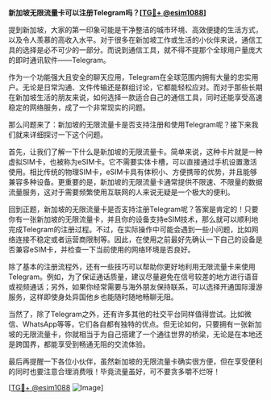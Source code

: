 **新加坡无限流量卡可以注册Telegram吗？[[TG💪+ @esim1088](https://t.me/s/esim1088)]**

提到新加坡，大家的第一印象可能是干净整洁的城市环境、高效便捷的生活方式，以及令人羡慕的高收入水平。对于很多在新加坡工作或生活的小伙伴来说，通信工具的选择是必不可少的一部分。而说到通信工具，就不得不提那个全球用户量庞大的即时通讯软件——Telegram。

作为一个功能强大且安全的聊天应用，Telegram在全球范围内拥有大量的忠实用户。无论是日常沟通、文件传输还是群组讨论，它都能轻松应对。而对于那些长期在新加坡生活的朋友来说，如何选择一款适合自己的通信工具，同时还能享受高速稳定的网络服务，成了一个非常现实的问题。

那么问题来了：新加坡的无限流量卡是否支持注册和使用Telegram呢？接下来我们就来详细探讨一下这个问题。

首先，让我们了解一下什么是新加坡的无限流量卡。简单来说，这种卡片就是一种虚拟SIM卡，也被称为eSIM卡。它不需要实体卡槽，可以直接通过手机设置激活使用。相比传统的物理SIM卡，eSIM卡具有体积小、方便携带的优势，并且能够兼容多种设备。更重要的是，新加坡的无限流量卡通常提供不限速、不限量的数据流量服务，这对于需要频繁使用互联网的人来说无疑是一个极大的便利。

回到正题，新加坡的无限流量卡是否支持注册Telegram呢？答案是肯定的！只要你有一张新加坡的无限流量卡，并且你的设备支持eSIM技术，那么就可以顺利地完成Telegram的注册过程。不过，在实际操作中可能会遇到一些小问题，比如网络连接不稳定或者运营商限制等。因此，在使用之前最好先确认一下自己的设备是否兼容eSIM卡，并检查一下当前使用的网络环境是否良好。

除了基本的注册流程外，还有一些技巧可以帮助你更好地利用无限流量卡来使用Telegram。例如，为了保证通话质量，建议尽量避免在信号较差的地方进行语音或视频通话；另外，如果你经常需要与海外朋友保持联系，可以选择开通国际漫游服务，这样即使身处异国他乡也能随时随地畅聊无阻。

当然了，除了Telegram之外，还有许多其他的社交平台同样值得尝试。比如微信、WhatsApp等等，它们各自都有独特的优点。但无论如何，只要拥有一张新加坡的无限流量卡，你就相当于为自己搭建了一个通往世界的桥梁，无论是在本地还是跨国界，都能享受到畅通无阻的交流体验。

最后再提醒一下各位小伙伴，虽然新加坡的无限流量卡确实很方便，但在享受便利的同时也要注意合理消费哦！毕竟流量虽好，可不要贪多嚼不烂呀！

[[TG💪+ @esim1088](https://t.me/s/esim1088) ![Image](https://i.postimg.cc/4NQfJmqS/Snipaste-2025-05-13-00-14-12.png)]